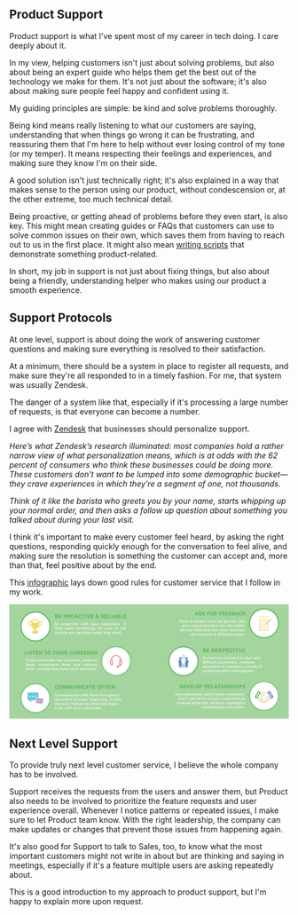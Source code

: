 
## Product Support

Product support is what I've spent most of my career in tech doing. I care deeply about it.

In my view, helping customers isn't just about solving problems, but also about being an expert guide who helps them get the best out of the technology we make for them. It's not just about the software; it's also about making sure people feel happy and confident using it.

My guiding principles are simple: be kind and solve problems thoroughly. 

Being kind means really listening to what our customers are saying, understanding that when things go wrong it can be frustrating, and reassuring them that I'm here to help without ever losing control of my tone (or my temper). It means respecting their feelings and experiences, and making sure they know I'm on their side. 

A good solution isn't just technically right; it's also explained in a way that makes sense to the person using our product, without condescension or, at the other extreme, too much technical detail.

Being proactive, or getting ahead of problems before they even start, is also key. This might mean creating guides or FAQs that customers can use to solve common issues on their own, which saves them from having to reach out to us in the first place. It might also mean [writing scripts](https://gist.github.com/julianeon?direction=desc&sort=created) that demonstrate something product-related.

In short, my job in support is not just about fixing things, but also about being a friendly, understanding helper who makes using our product a smooth experience. 

## Support Protocols

At one level, support is about doing the work of answering customer questions and making sure everything is resolved to their satisfaction. 

At a minimum, there should be a system in place to register all requests, and make sure they're all responded to in a timely fashion. For me, that system was usually Zendesk.

The danger of a system like that, especially if it's processing a large number of requests, is that everyone can become a number. 

I agree with [Zendesk](https://cxtrends.zendesk.com/trends/trend-3) that businesses should personalize support. 

_Here’s what Zendesk’s research illuminated: most companies hold a rather narrow view of what personalization means, which is at odds with the 62 percent of consumers who think these businesses could be doing more. These customers don’t want to be lumped into some demographic bucket—they crave experiences in which they’re a segment of one, not thousands._

_Think of it like the barista who greets you by your name, starts whipping up your normal order, and then asks a follow up question about something you talked about during your last visit._

I think it's important to make every customer feel heard, by asking the right questions, responding quickly enough for the conversation to feel alive, and making sure the resolution is something the customer can accept and, more than that, feel positive about by the end.

This [infographic](https://fieldedge.com/blog/guide-to-great-customer-service-infographic/) lays down good rules for customer service that I follow in my work.

![rules for customer service](customer_service_infographic.png)

## Next Level Support

To provide truly next level customer service, I believe the whole company has to be involved. 

Support receives the requests from the users and answer them, but Product also needs to be involved to prioritize the feature requests and user experience overall. Whenever I notice patterns or repeated issues, I make sure to let Product team know. With the right leadership, the company can make updates or changes that prevent those issues from happening again.

It's also good for Support to talk to Sales, too, to know what the most important customers might not write in about but are thinking and saying in meetings, especially if it's a feature multiple users are asking repeatedly about.  

This is a good introduction to my approach to product support, but I'm happy to explain more upon request.




